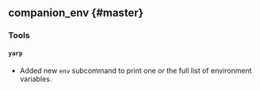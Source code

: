 companion_env {#master}
-------------

### Tools

#### `yarp`

* Added new `env` subcommand to print one or the full list of environment
  variables.
